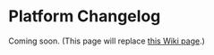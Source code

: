 # Platform Changelog

Coming soon. (This page will replace [this Wiki page](https://github.com/Web-VR/iswebvrready/wiki/Release-Notes%3A-Chromium/_edit).)
